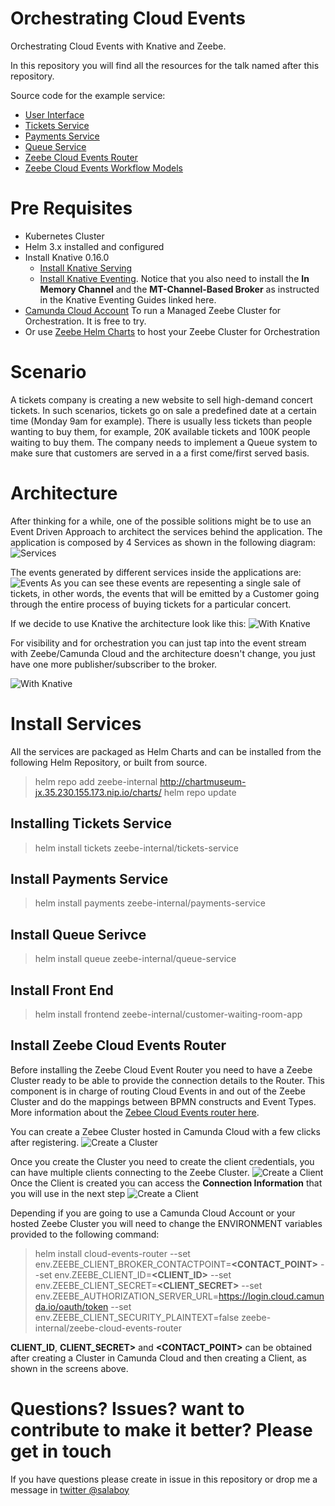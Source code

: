 # Orchestrating Cloud Events

Orchestrating Cloud Events with Knative and Zeebe.

In this repository you will find all the resources for the talk named after this repository.

Source code for the example service:
- [User Interface](https://github.com/salaboy/customer-waiting-room-app)
- [Tickets Service](https://github.com/salaboy/tickets-service/)
- [Payments Service](https://github.com/salaboy/payments-service/)
- [Queue Service](https://github.com/salaboy/queue-service/)
- [Zeebe Cloud Events Router](https://github.com/zeebe-io/zeebe-cloud-events-router)
- [Zeebe Cloud Events Workflow Models](https://github.com/salaboy/zeebe-cloud-events-examples)

# Pre Requisites

- Kubernetes Cluster
- Helm 3.x installed and configured
- Install Knative 0.16.0
  - [Install Knative Serving](https://knative.dev/docs/install/any-kubernetes-cluster/#installing-the-serving-component)
  - [Install Knative Eventing](https://knative.dev/docs/install/any-kubernetes-cluster/#installing-the-eventing-component). Notice that you also need to install the **In Memory Channel** and the **MT-Channel-Based Broker** as instructed in the Knative Eventing Guides linked here. 
- [Camunda Cloud Account](https://camunda.com/products/cloud/) To run a Managed Zeebe Cluster for Orchestration. It is free to try. 
- Or use [Zeebe Helm Charts](http://helm.zeebe.io) to host your Zeebe Cluster for Orchestration
  
  
# Scenario
A tickets company is creating a new website to sell high-demand concert tickets. In such scenarios, tickets go on sale a predefined date at a certain time (Monday 9am for example). There is usually less tickets than people wanting to buy them, for example, 20K available tickets and 100K people waiting to buy them. 
The company needs to implement a Queue system to make sure that customers are served in a a first come/first served basis. 





# Architecture
After thinking for a while, one of the possible solitions might be to use an Event Driven Approach to architect the services behind the application. 
The application is composed by 4 Services as shown in the following diagram:
![Services](imgs/tickets-service-events.png)

The events generated by different services inside the applications are: 
![Events](imgs/tickets-events.png)
As you can see these events are repesenting a single sale of tickets, in other words, the events that will be emitted by a Customer going through the entire process of buying tickets for a particular concert. 

If we decide to use Knative the architecture look like this: 
![With Knative](imgs/tickets-service-knative.png)

For visibility and for orchestration you can just tap into the event stream with Zeebe/Camunda Cloud and the architecture doesn't change, you just have one more publisher/subscriber to the broker. 

![With Knative](imgs/tickets-service-knative-zeebe.png)


# Install Services
All the services are packaged as Helm Charts and can be installed from the following Helm Repository, or built from source. 

> helm repo add zeebe-internal http://chartmuseum-jx.35.230.155.173.nip.io/charts/
> helm repo update

## Installing Tickets Service

> helm install tickets zeebe-internal/tickets-service

## Install Payments Service
> helm install payments zeebe-internal/payments-service

## Install Queue Serivce 

> helm install queue zeebe-internal/queue-service

## Install Front End

> helm install frontend zeebe-internal/customer-waiting-room-app

## Install Zeebe Cloud Events Router

Before installing the Zeebe Cloud Event Router you need to have a Zeebe Cluster ready to be able to provide the connection details to the Router. 
This component is in charge of routing Cloud Events in and out of the Zeebe Cluster and do the mappings between BPMN constructs and Event Types. More information about the [Zebee Cloud Events router here](https://salaboy.com/2020/05/18/orchestrating-cloud-events-with-zeebe/).

You can create a Zebee Cluster hosted in Camunda Cloud with a few clicks after registering. 
![Create a Cluster](imgs/create-cluster.png)

Once you create the Cluster you need to create the client credentials, you can have multiple clients connecting to the Zeebe Cluster. 
![Create a Client](imgs/create-client.png)
Once the Client is created you can access the **Connection Information** that you will use in the next step
![Create a Client](imgs/connection-information.png)

Depending if you are going to use a Camunda Cloud Account or your hosted Zeebe Cluster you will need to change the ENVIRONMENT variables provided to the following command: 

> helm install cloud-events-router --set env.ZEEBE_CLIENT_BROKER_CONTACTPOINT=**<CONTACT_POINT>** --set env.ZEEBE_CLIENT_ID=**<CLIENT_ID>** --set env.ZEEBE_CLIENT_SECRET=**<CLIENT_SECRET>** --set env.ZEEBE_AUTHORIZATION_SERVER_URL=https://login.cloud.camunda.io/oauth/token --set env.ZEEBE_CLIENT_SECURITY_PLAINTEXT=false zeebe-internal/zeebe-cloud-events-router

**CLIENT_ID**, **CLIENT_SECRET>** and **<CONTACT_POINT>** can be obtained after creating a Cluster in Camunda Cloud and then creating a Client, as shown in the  screens above. 



# Questions? Issues? want to contribute to make it better?  Please get in touch

If you have questions please create in issue in this repository or drop me a message in [twitter @salaboy](http://twitter.com/salaboy)

